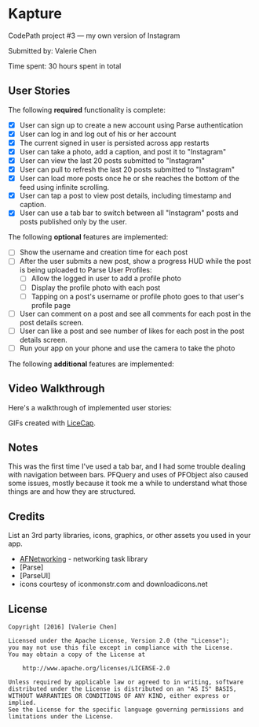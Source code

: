 # Kapture
CodePath project #3 — my own version of Instagram

Submitted by: Valerie Chen

Time spent: 30 hours spent in total

## User Stories

The following **required** functionality is complete:

* [X] User can sign up to create a new account using Parse authentication
* [X] User can log in and log out of his or her account
* [X] The current signed in user is persisted across app restarts
* [X] User can take a photo, add a caption, and post it to "Instagram"
* [X] User can view the last 20 posts submitted to "Instagram"
* [X] User can pull to refresh the last 20 posts submitted to "Instagram"
* [X] User can load more posts once he or she reaches the bottom of the feed using infinite scrolling.
* [X] User can tap a post to view post details, including timestamp and caption. 
* [X] User can use a tab bar to switch between all "Instagram" posts and posts published only by the user.

The following **optional** features are implemented:
* [ ] Show the username and creation time for each post
* [ ] After the user submits a new post, show a progress HUD while the post is being uploaded to Parse
User Profiles:
  * [ ] Allow the logged in user to add a profile photo
  * [ ] Display the profile photo with each post
  * [ ] Tapping on a post's username or profile photo goes to that user's profile page
* [ ] User can comment on a post and see all comments for each post in the post details screen.
* [ ] User can like a post and see number of likes for each post in the post details screen.
* [ ] Run your app on your phone and use the camera to take the photo

The following **additional** features are implemented:



## Video Walkthrough

Here's a walkthrough of implemented user stories:

GIFs created with [LiceCap](http://www.cockos.com/licecap/).

## Notes

This was the first time I've used a tab bar, and I had some trouble dealing with navigation between bars. PFQuery and uses of PFObject also caused some issues, mostly because it took me a while to understand what those things are and how they are structured.

## Credits

List an 3rd party libraries, icons, graphics, or other assets you used in your app.

- [AFNetworking](https://github.com/AFNetworking/AFNetworking) - networking task library
- [Parse]
- [ParseUI]
- icons courtesy of iconmonstr.com and downloadicons.net

## License

    Copyright [2016] [Valerie Chen]

    Licensed under the Apache License, Version 2.0 (the "License");
    you may not use this file except in compliance with the License.
    You may obtain a copy of the License at

        http://www.apache.org/licenses/LICENSE-2.0

    Unless required by applicable law or agreed to in writing, software
    distributed under the License is distributed on an "AS IS" BASIS,
    WITHOUT WARRANTIES OR CONDITIONS OF ANY KIND, either express or implied.
    See the License for the specific language governing permissions and
    limitations under the License.

